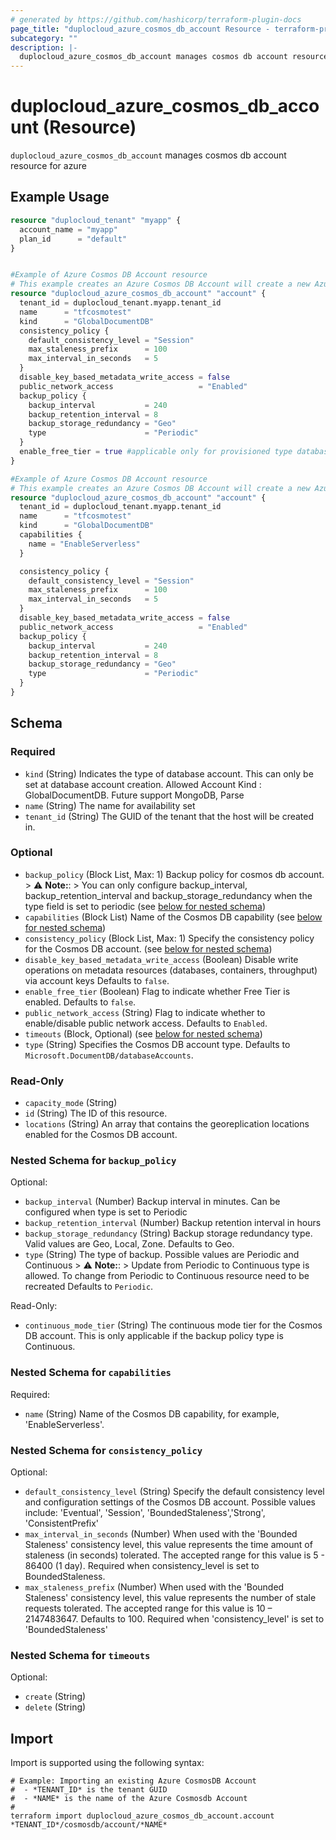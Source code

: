 ```yaml
---
# generated by https://github.com/hashicorp/terraform-plugin-docs
page_title: "duplocloud_azure_cosmos_db_account Resource - terraform-provider-duplocloud"
subcategory: ""
description: |-
  duplocloud_azure_cosmos_db_account manages cosmos db account resource for azure
---
```


# duplocloud_azure_cosmos_db_account (Resource)

`duplocloud_azure_cosmos_db_account` manages cosmos db account resource for azure

## Example Usage

```terraform
resource "duplocloud_tenant" "myapp" {
  account_name = "myapp"
  plan_id      = "default"
}


#Example of Azure Cosmos DB Account resource
# This example creates an Azure Cosmos DB Account will create a new Azure Cosmos DB account for provisioned type databases.
resource "duplocloud_azure_cosmos_db_account" "account" {
  tenant_id = duplocloud_tenant.myapp.tenant_id
  name      = "tfcosmotest"
  kind      = "GlobalDocumentDB"
  consistency_policy {
    default_consistency_level = "Session"
    max_staleness_prefix      = 100
    max_interval_in_seconds   = 5
  }
  disable_key_based_metadata_write_access = false
  public_network_access                   = "Enabled"
  backup_policy {
    backup_interval           = 240
    backup_retention_interval = 8
    backup_storage_redundancy = "Geo"
    type                      = "Periodic"
  }
  enable_free_tier = true #applicable only for provisioned type databases
}

#Example of Azure Cosmos DB Account resource
# This example creates an Azure Cosmos DB Account will create a new Azure Cosmos DB account for serverless type databases.
resource "duplocloud_azure_cosmos_db_account" "account" {
  tenant_id = duplocloud_tenant.myapp.tenant_id
  name      = "tfcosmotest"
  kind      = "GlobalDocumentDB"
  capabilities {
    name = "EnableServerless"
  }

  consistency_policy {
    default_consistency_level = "Session"
    max_staleness_prefix      = 100
    max_interval_in_seconds   = 5
  }
  disable_key_based_metadata_write_access = false
  public_network_access                   = "Enabled"
  backup_policy {
    backup_interval           = 240
    backup_retention_interval = 8
    backup_storage_redundancy = "Geo"
    type                      = "Periodic"
  }
}
```

<!-- schema generated by tfplugindocs -->
## Schema

### Required

- `kind` (String) Indicates the type of database account. This can only be set at database account creation.
			Allowed Account Kind : GlobalDocumentDB.
			Future support MongoDB, Parse
- `name` (String) The name for availability set
- `tenant_id` (String) The GUID of the tenant that the host will be created in.

### Optional

- `backup_policy` (Block List, Max: 1) Backup policy for cosmos db account. 
			> ⚠️ **Note:**: 
			> You can only configure backup_interval, backup_retention_interval and backup_storage_redundancy when the type field is set to periodic (see [below for nested schema](#nestedblock--backup_policy))
- `capabilities` (Block List) Name of the Cosmos DB capability (see [below for nested schema](#nestedblock--capabilities))
- `consistency_policy` (Block List, Max: 1) Specify the consistency policy for the Cosmos DB account. (see [below for nested schema](#nestedblock--consistency_policy))
- `disable_key_based_metadata_write_access` (Boolean) Disable write operations on metadata resources (databases, containers, throughput) via account keys Defaults to `false`.
- `enable_free_tier` (Boolean) Flag to indicate whether Free Tier is enabled. Defaults to `false`.
- `public_network_access` (String) Flag to indicate whether to enable/disable public network access. Defaults to `Enabled`.
- `timeouts` (Block, Optional) (see [below for nested schema](#nestedblock--timeouts))
- `type` (String) Specifies the  Cosmos DB account type. Defaults to `Microsoft.DocumentDB/databaseAccounts`.

### Read-Only

- `capacity_mode` (String)
- `id` (String) The ID of this resource.
- `locations` (String) An array that contains the georeplication locations enabled for the Cosmos DB account.

<a id="nestedblock--backup_policy"></a>
### Nested Schema for `backup_policy`

Optional:

- `backup_interval` (Number) Backup interval in minutes. Can be configured when type is set to Periodic
- `backup_retention_interval` (Number) Backup retention interval in hours
- `backup_storage_redundancy` (String) Backup storage redundancy type. Valid values are Geo, Local, Zone. Defaults to Geo.
- `type` (String) The type of backup. Possible values are Periodic and Continuous
						> ⚠️ **Note:**: 
						> Update from Periodic to Continuous type is allowed. To change from Periodic to Continuous resource need to be recreated Defaults to `Periodic`.

Read-Only:

- `continuous_mode_tier` (String) The continuous mode tier for the Cosmos DB account. This is only applicable if the backup policy type is Continuous.


<a id="nestedblock--capabilities"></a>
### Nested Schema for `capabilities`

Required:

- `name` (String) Name of the Cosmos DB capability, for example, 'EnableServerless'.


<a id="nestedblock--consistency_policy"></a>
### Nested Schema for `consistency_policy`

Optional:

- `default_consistency_level` (String) Specify the default consistency level and configuration settings of the Cosmos DB account. Possible values include: 'Eventual', 'Session', 'BoundedStaleness','Strong', 'ConsistentPrefix'
- `max_interval_in_seconds` (Number) When used with the 'Bounded Staleness' consistency level, this value represents the time amount of staleness (in seconds) tolerated. The accepted range for this value is 5 - 86400 (1 day). Required when consistency_level is set to BoundedStaleness.
- `max_staleness_prefix` (Number) When used with the 'Bounded Staleness' consistency level, this value represents the number of stale requests tolerated. The accepted range for this value is 10 – 2147483647. Defaults to 100. Required when 'consistency_level' is set to 'BoundedStaleness'


<a id="nestedblock--timeouts"></a>
### Nested Schema for `timeouts`

Optional:

- `create` (String)
- `delete` (String)

## Import

Import is supported using the following syntax:

```shell
# Example: Importing an existing Azure CosmosDB Account
#  - *TENANT_ID* is the tenant GUID
#  - *NAME* is the name of the Azure Cosmosdb Account
#
terraform import duplocloud_azure_cosmos_db_account.account *TENANT_ID*/cosmosdb/account/*NAME*
```

